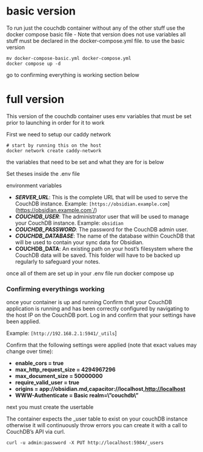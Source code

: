 # basic version

To run just the couchdb container without any of the other stuff use the docker compose basic file - Note that version does not use variables all stuff must be declared in the docker-compose.yml file.
to use the basic version

```
mv docker-compose-basic.yml docker-compose.yml
docker compose up -d
```
go to confirming everything is working section below

# full version 

This version of the couchdb container uses env variables that must be set prior to launching in order for it to work

First we need to setup our caddy network


```
# start by running this on the host
docker network create caddy-network 
```


the variables that need to be set and what they are for is below

Set theses inside the .env file

environment variables 
- **_SERVER_URL_**: This is the complete URL that will be used to serve the CouchDB instance. Example: `[https://obsidian.example.com`](https://obsidian.example.com`/)
- **_COUCHDB_USER_**: The administrator user that will be used to manage your CouchDB instance. Example: `obsidian`
- **_COUCHDB_PASSWORD_**: The password for the CouchDB admin user.
- **_COUCHDB_DATABASE_**: The name of the database within CouchDB that will be used to contain your sync data for Obsidian.
- **COUCHDB_DATA**: An existing path on your host’s filesystem where the CouchDB data will be saved. This folder will have to be backed up regularly to safeguard your notes. 


once all of them are set up in your .env file  run docker compose up

### Confirming everythings working

once your container is up and running Confirm that your CouchDB application is running and has been correctly configured by navigating to the host IP on the CouchDB port. Log in and confirm that your settings have been applied.

Example: `[http://192.168.2.1:5941/_utils`]

Confirm that the following settings were applied (note that exact values may change over time):

- **enable_cors = true**
- **max_http_request_size = 4294967296**
- **max_document_size = 50000000**
- **require_valid_user = true**
- **origins = app://obsidian.md,capacitor://localhost,**[**http://localhost**](http://localhost%2A%2A/)
- **WWW-Authenticate = Basic realm=\”couchdb\”**


next you must create the usertable

The container expects the _user table to exist on your couchDB instance otherwise it will continuously throw errors you can create it with a call to CouchDB’s API via curl.

```# Replace "admin" and "password" with your CouchDB credentials created above  
curl -u admin:password -X PUT http://localhost:5984/_users
```
